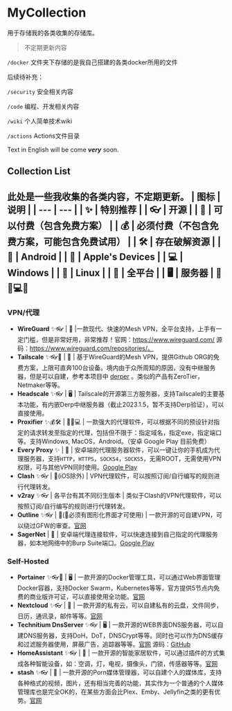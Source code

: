 # MyCollection

用于存储我的各类收集的存储库。

> 不定期更新内容

`/docker`
文件夹下存储的是我自己搭建的各类docker所用的文件

后续待补充：

`/security` 安全相关内容

`/code` 编程、开发相关内容

`/wiki` 个人简单技术wiki

`/actions` Actions文件目录

Text in English will be come ***very*** soon.


## Collection List

此处是一些我收集的各类内容，不定期更新。
| 图标 | 说明 |
| --- | --- |
| ✨ | 特别推荐 |
| 👓 | 开源 |
| 💸 | 可以付费（包含免费方案） |
| 💰 | 必须付费（不包含免费方案，可能包含免费试用） |
| 🛠 | 存在破解资源 |
| 📱 | Android |
| 🍎 | Apple's Devices |
| 💻 | Windows |
| 🐧 | Linux |
| 🔱 | 全平台 |
| 🖥 | 服务器 |
📱🍎💻🐧
---
### VPN/代理

* **WireGuard** ✨👓 | 🔱 |一款现代、快速的Mesh VPN，全平台支持，上手有一定门槛，但是非常好用，非常推荐！官网：https://www.wireguard.com/ 源码：https://www.wireguard.com/repositories/。
* **Tailscale** ✨👓💸 | 🔱 | 基于WireGuard的Mesh VPN，提供Github ORG的免费方案，上限可直奔100台设备。境内由于众所周知的原因，没有中继服务器，但是可以自建，参考本项目中 [derper](docker/derper) 。类似的产品有ZeroTier，Netmaker等等。
* **Headscale** ✨👓 | 🖥 | Tailscale的开源第三方服务器，支持Tailscale的主要基本功能，有内嵌Derp中继服务器（截止2023.1.5，暂不支持Derp验证），可以直接使用。
* **Proxifier** ✨💰🛠 | 📱🍎💻 | 一款强大的代理软件，可以根据不同的预设针对指定的请求转发至指定的代理，包括但不限于：指定域名，指定exe，指定端口等。支持Windows, MacOS，Android。（安卓 Google Play 目前免费）
* **Every Proxy** ✨ | 📱 | 安卓端的代理服务器软件，可以一键让你的手机成为代理服务器，支持`HTTP`，`HTTPS`，`SOCKS4`，`SOCKS5`，无需ROOT，无需使用VPN权限，可与其他VPN同时使用。[Google Play](https://play.google.com/store/apps/details?id=com.gorillasoftware.everyproxy)
* **Clash** ✨👓 | 🔱(iOS除外) | VPN代理软件，可以按照订阅/自行编写的规则进行代理转发。
* **v2ray** ✨👓 | 各平台有其不同衍生版本 | 类似于Clash的VPN代理软件，可以按照订阅/自行编写的规则进行代理转发。
* **Outline** ✨👓 | 🔱(🐧必须有图形化界面才可使用) | 一款开源的可自建VPN，可以绕过GFW的审查。[官网](https://getoutline.org/)
* **SagerNet**  | 📱 | 安卓端代理连接软件，可以快速连接到自己指定的代理服务器，如本地网络中的Burp Suite端口。[Google Play](https://play.google.com/store/apps/details?id=io.nekohasekai.sagernet)

### Self-Hosted

* **Portainer** ✨👓💸 | 🖥 | 一款开源的Docker管理工具，可以通过Web界面管理Docker容器，支持Docker Swarm，Kubernetes等等，官方提供5节点内免费的商业版许可证，可以直接使用全功能。[官网](https://www.portainer.io/)
* **Nextcloud** ✨👓 | 🔱 | 一款开源的私有云，可以自建私有的云盘，文件同步，日历，通讯录，邮件等等。[官网](https://nextcloud.com/)
* **Technitium DnsServer** ✨👓 | 🖥 | 一款开源的WEB界面DNS服务器，可以自建DNS服务器，支持DoH，DoT，DNSCrypt等等。同时也可以作为DNS缓存和过滤服务器使用，屏蔽广告，追踪器等等。[官网](https://technitium.com/dns/) 源码：[GitHub](https://github.com/TechnitiumSoftware/DnsServer)
* **HomeAssistant** ✨👓 | 🔱 | 一款开源的智能家居软件，可以通过插件的方式集成各种智能设备，如：空调，灯，电视，摄像头，门锁，传感器等等。[官网](https://www.home-assistant.io/)
* **stash** ✨👓 | 🔱 | 一款开源的Porn媒体管理器，可以自建个人的媒体库，支持各种格式的视频，图片，还有相当完善的功能，其实作为一个普通的个人媒体管理库也是完全OK的，在某些方面会比Plex、Emby、Jellyfin之类的更有优势。[官网](https://stashapp.cc/)